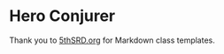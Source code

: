 # Hero Conjurer

Thank you to [5thSRD.org](https://github.com/vitusventure/5thSRD/) for Markdown class templates.